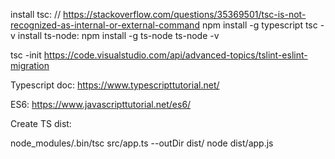 install tsc: // https://stackoverflow.com/questions/35369501/tsc-is-not-recognized-as-internal-or-external-command
     npm install -g typescript
     tsc -v
install ts-node: 
    npm install -g ts-node
    ts-node -v

tsc -init
https://code.visualstudio.com/api/advanced-topics/tslint-eslint-migration

Typescript doc: https://www.typescripttutorial.net/

ES6: https://www.javascripttutorial.net/es6/

Create TS dist: 


node_modules/.bin/tsc src/app.ts --outDir dist/
node dist/app.js